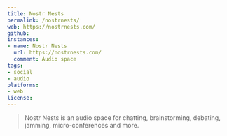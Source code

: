 ```yaml
---
title: Nostr Nests 
permalink: /nostrnests/
web: https://nostrnests.com/
github: 
instances:
- name: Nostr Nests
  url: https://nostrnests.com/
  comment: Audio space
tags:
- social
- audio
platforms:
- web
license: 
---
```


> Nostr Nests is an audio space for chatting, brainstorming, debating, jamming, micro-conferences and more.